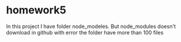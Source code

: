 # homework5
In this project I have folder node_modeles.
But node_modules doesn't download in github with error the folder have more than 100 files
